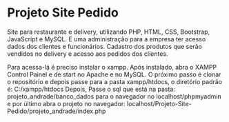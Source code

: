 # Projeto Site Pedido
 Site para restaurante e delivery, utilizando PHP, HTML, CSS, Bootstrap, JavaScript e MySQL.
 E uma administração para a empresa ter acesso dados dos clientes e funcionários. Cadastro dos produtos que serão vendidos no delivery e acesso aos pedidos dos clientes.
 
 Para acessa-lá é preciso instalar o xampp. Após instalado, abra o XAMPP Control Painel e de start no Apache e no MySQL. 
 O próximo passo é clonar o repositório e depois passe para a pasta xampp/htdocs, o diretório padrão é: C:/xampp/htdocs
 Depois, Passe o sql que está na pasta: projeto_andrade/banco_dados para o navegador no localhost/phpmyadmin
 e por último abra o projeto no navegador: localhost/Projeto-Site-Pedido/projeto_andrade/index.php
